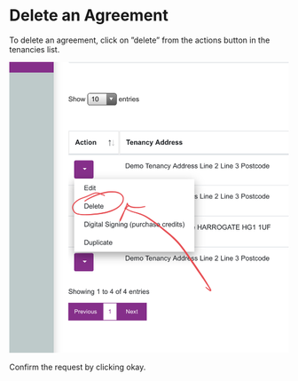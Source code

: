 # Delete an Agreement

To delete an agreement, click on ”delete” from the actions button in the tenancies list.

![](<.gitbook/assets/Tenancy Manager - Tenancy List (2).png>)

Confirm the request by clicking okay.
